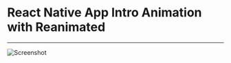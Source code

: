 # React Native App Intro Animation with Reanimated
---
![Screenshot]([https://github.com/milakas/rn-app-intro-animation/blob/main/assets/React%20Native%20Onboarding%20Thumbnail.png])
